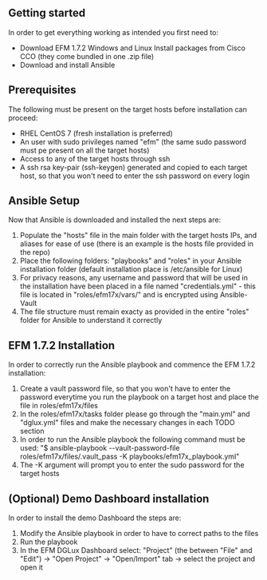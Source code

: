 ## Getting started
In order to get everything working as intended you first need to:
* Download EFM 1.7.2 Windows and Linux Install packages from Cisco CCO (they come bundled in one .zip file)
* Download and install Ansible
## Prerequisites
The following must be present on the target hosts before installation can proceed:
* RHEL CentOS 7 (fresh installation is preferred) 
* An user with sudo privileges named "efm" (the same sudo password must pe present on all the target hosts)
* Access to any of the target hosts through ssh
* A ssh rsa key-pair (ssh-keygen) generated and copied to each target host, so that you won't need to enter the ssh password
on every login
## Ansible Setup
Now that Ansible is downloaded and installed the next steps are:
1. Populate the "hosts" file in the main folder with the target hosts IPs, and aliases for ease of use
(there is an example is the hosts file provided in the repo)
2. Place the following folders: "playbooks" and "roles" in your Ansible installation folder 
(default installation place is /etc/ansible for Linux)
3. For privacy reasons, any username and password that will be used in the installation have been placed in a file
named "credentials.yml" - this file is located in "roles/efm17x/vars/" and is encrypted using Ansible-Vault
4. The file structure must remain exacty as provided in the entire "roles" folder for Ansible to understand it correctly
## EFM 1.7.2 Installation
In order to correctly run the Ansible playbook and commence the EFM 1.7.2 installation:
1. Create a vault password file, so that you won't have to enter the password everytime you run the playbook on a target host 
and place the file in roles/efm17x/files
2. In the roles/efm17x/tasks folder please go through the "main.yml" and "dglux.yml" files and make the necessary changes
in each TODO section
3. In order to run the Ansible playbook the following command must be used:
"$ ansible-playbook --vault-password-file roles/efm17x/files/.vault_pass -K playbooks/efm17x_playbook.yml"
4. The -K argument will prompt you to enter the sudo password for the target hosts
## (Optional) Demo Dashboard installation
In order to install the demo Dashboard the steps are:
1. Modify the Ansible playbook in order to have to correct paths to the files
2. Run the playbook
3. In the EFM DGLux Dashboard select: "Project" (the between "File" and "Edit") -> "Open Project" -> "Open/Import" tab -> select the project and open it
